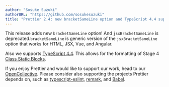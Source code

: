 ```yaml
---
author: "Sosuke Suzuki"
authorURL: "https://github.com/sosukesuzuki"
title: "Prettier 2.4: new bracketSameLine option and TypeScript 4.4 support!"
---
```


This release adds new `bracketSameLine` option! And `jsxBracketSameLine` is deprecated.`bracketSameLine` is generic version of the `jsxBracketSameLine` option that works for HTML, JSX, Vue, and Angular.

Also we supports [TypeScript 4.4](https://www.typescriptlang.org/docs/handbook/release-notes/typescript-4-4.html). This allows for the formatting of Stage 4 [Class Static Blocks](https://github.com/tc39/proposal-class-static-block).

If you enjoy Prettier and would like to support our work, head to our [OpenCollective](https://opencollective.com/prettier). Please consider also supporting the projects Prettier depends on, such as [typescript-eslint](https://opencollective.com/typescript-eslint), [remark](https://opencollective.com/unified), and [Babel](https://opencollective.com/babel).
